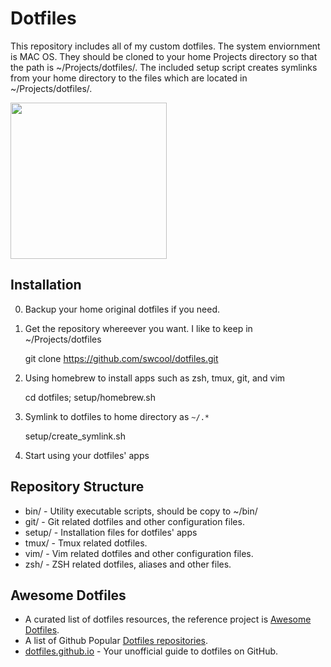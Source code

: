 # Dotfiles

This repository includes all of my custom dotfiles. The system enviornment is MAC OS. They should be cloned to your home Projects directory so that the path is ~/Projects/dotfiles/. The included setup script creates symlinks from your home directory to the files which are located in ~/Projects/dotfiles/.

<img
src="https://cdn-images-1.medium.com/max/800/1*ayVl2ie6CS0Flqr8TxoYgQ.png"
width="250">

## Installation
0. Backup your home original dotfiles if you need.

1. Get the repository whereever you want. I like to keep in ~/Projects/dotfiles

    git clone https://github.com/swcool/dotfiles.git

2. Using homebrew to install apps such as zsh, tmux, git, and vim

    cd dotfiles; setup/homebrew.sh

3. Symlink to dotfiles to home directory as `~/.*`

    setup/create_symlink.sh

4. Start using your dotfiles' apps

## Repository Structure

* bin/   -  Utility executable scripts, should be copy to ~/bin/
* git/   -  Git related dotfiles and other configuration files.
* setup/ -  Installation files for dotfiles' apps
* tmux/  -  Tmux related dotfiles.
* vim/   -  Vim  related dotfiles and other configuration files.
* zsh/   -  ZSH related dotfiles, aliases and other files.


## Awesome Dotfiles
- A curated list of dotfiles resources, the reference project is
[Awesome Dotfiles](https://github.com/webpro/awesome-dotfiles).
- A list of Github Popular [Dotfiles repositories](https://github.com/search?q=topic%3Adotfiles&type=Repositories).
- [dotfiles.github.io](http://dotfiles.github.io) - Your unofficial
  guide to dotfiles on GitHub.
